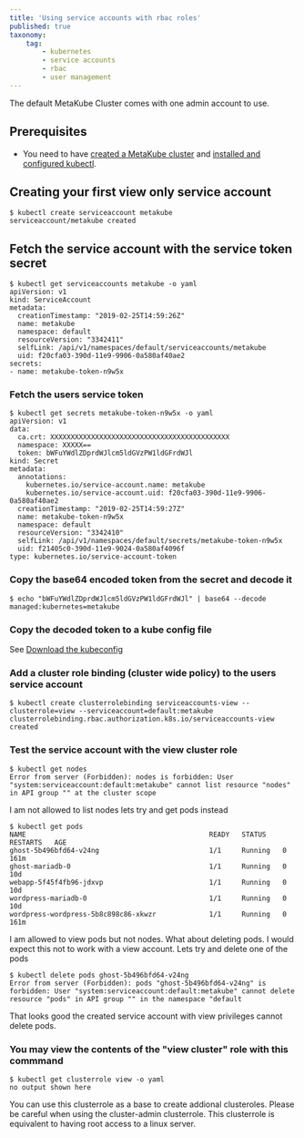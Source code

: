 ```yaml
---
title: 'Using service accounts with rbac roles'
published: true
taxonomy:
    tag:
        - kubernetes
        - service accounts
        - rbac
        - user management
---
```


The default MetaKube Cluster comes with one admin account to use.

## Prerequisites

* You need to have [created a MetaKube cluster](../02.create-a-cluster/default.en.md) and [installed and configured kubectl](../07.using-kubectl/default.en.md).

## Creating your first view only service account

```shell
$ kubectl create serviceaccount metakube
serviceaccount/metakube created
```

## Fetch the service account with the service token secret

```shell
$ kubectl get serviceaccounts metakube -o yaml
apiVersion: v1
kind: ServiceAccount
metadata:
  creationTimestamp: "2019-02-25T14:59:26Z"
  name: metakube
  namespace: default
  resourceVersion: "3342411"
  selfLink: /api/v1/namespaces/default/serviceaccounts/metakube
  uid: f20cfa03-390d-11e9-9906-0a580af40ae2
secrets:
- name: metakube-token-n9w5x
```

### Fetch the users service token

```shell
$ kubectl get secrets metakube-token-n9w5x -o yaml
apiVersion: v1
data:
  ca.crt: XXXXXXXXXXXXXXXXXXXXXXXXXXXXXXXXXXXXXXXXXXXX
  namespace: XXXXX==
  token: bWFuYWdlZDprdWJlcm5ldGVzPW1ldGFrdWJl
kind: Secret
metadata:
  annotations:
    kubernetes.io/service-account.name: metakube
    kubernetes.io/service-account.uid: f20cfa03-390d-11e9-9906-0a580af40ae2
  creationTimestamp: "2019-02-25T14:59:27Z"
  name: metakube-token-n9w5x
  namespace: default
  resourceVersion: "3342410"
  selfLink: /api/v1/namespaces/default/secrets/metakube-token-n9w5x
  uid: f21405c0-390d-11e9-9024-0a580af4096f
type: kubernetes.io/service-account-token
```

### Copy the base64 encoded token from the secret and decode it

```shell
$ echo "bWFuYWdlZDprdWJlcm5ldGVzPW1ldGFrdWJl" | base64 --decode
managed:kubernetes=metakube
```

### Copy the decoded token to a kube config file

See [Download the kubeconfig](../06.download-the-kubeconfig/default.en.md)

### Add a cluster role binding (cluster wide policy) to the users service account

```shell
$ kubectl create clusterrolebinding serviceaccounts-view --clusterrole=view --serviceaccount=default:metakube
clusterrolebinding.rbac.authorization.k8s.io/serviceaccounts-view created
```

### Test the service account with the view cluster role

```shell
$ kubectl get nodes
Error from server (Forbidden): nodes is forbidden: User "system:serviceaccount:default:metakube" cannot list resource "nodes" in API group "" at the cluster scope
```

I am not allowed to list nodes lets try and get pods instead

```shell
$ kubectl get pods
NAME                                             READY   STATUS    RESTARTS   AGE
ghost-5b496bfd64-v24ng                           1/1     Running   0          161m
ghost-mariadb-0                                  1/1     Running   0          10d
webapp-5f45f4fb96-jdxvp                          1/1     Running   0          10d
wordpress-mariadb-0                              1/1     Running   0          10d
wordpress-wordpress-5b8c898c86-xkwzr             1/1     Running   0          161m
```

I am allowed to view pods but not nodes. What about deleting pods. I would expect this not to work with a view account. Lets try and delete one of the pods

```shell
$ kubectl delete pods ghost-5b496bfd64-v24ng
Error from server (Forbidden): pods "ghost-5b496bfd64-v24ng" is forbidden: User "system:serviceaccount:default:metakube" cannot delete resource "pods" in API group "" in the namespace "default
```

That looks good the created service account with view privileges cannot delete pods.

### You may view the contents of the "view cluster" role with this commmand

```shell
$ kubectl get clusterrole view -o yaml
no output shown here
```

You can use this clusterrole as a base to create addional clusteroles. Please be careful when using the cluster-admin clusterrole. This clusterrole is equivalent to having root access to a linux server.
